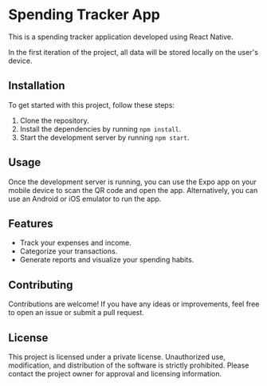 # Spending Tracker App

This is a spending tracker application developed using React Native.

In the first iteration of the project, all data will be stored locally on the user's device.

## Installation

To get started with this project, follow these steps:

1. Clone the repository.
2. Install the dependencies by running `npm install`.
3. Start the development server by running `npm start`.

## Usage

Once the development server is running, you can use the Expo app on your mobile device to scan the QR code and open the app. Alternatively, you can use an Android or iOS emulator to run the app.

## Features

- Track your expenses and income.
- Categorize your transactions.
- Generate reports and visualize your spending habits.

## Contributing

Contributions are welcome! If you have any ideas or improvements, feel free to open an issue or submit a pull request.

## License

This project is licensed under a private license. Unauthorized use, modification, and distribution of the software is strictly prohibited. Please contact the project owner for approval and licensing information.
